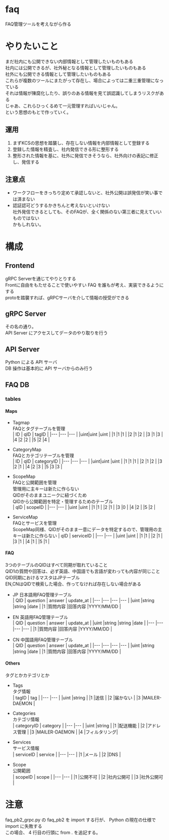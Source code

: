 # faq
FAQ管理ツールを考えながら作る

# やりたいこと
まだ社内にも公開できない内部情報として管理したいものもある  
社内には公開できるが、社外秘となる情報として管理したいものもある  
社外にも公開できる情報として管理したいものもある  
これらが複数のツールにまたがって存在し、場合によっては二重三重管理になっている  
それは情報が陳腐化したり、誤りのある情報を見て誤認識してしまうリスクがある  
じゃあ、これらひっくるめて一元管理すればいいじゃん。  
という思想のもとで作っていく。  

## 運用
1. まずKCSの思想を踏襲し、存在しない情報を内部情報として登録する  
1. 登録した情報を精査し、社内発信できる形に整形する  
1. 整形された情報を基に、社外に発信できそうなら、社外向けの表記に修正し、発信する

## 注意点
- ワークフローをきっちり定めて承認しないと、社外公開は誤発信が笑い事では済まない
- 認証認可どうするかきちんと考えないといけない  
社外発信できるとしても、そのFAQが、全く関係のない第三者に見えていいものではない  
かもしれない。


# 構成
## Frontend
gRPC Serverを通じてやりとりする  
Frontに自由をもたせることで使いやすい FAQ を誰もが考え、実装できるようにする  
protoを踏襲すれば、gRPCサーバを介して情報の授受ができる
## gRPC Server
その名の通り。  
API Server にアクセスしてデータのやり取りを行う  
## API Server
Python による API サーバ  
DB 操作は基本的に API サーバからのみ行う

## FAQ DB
### tables
#### Maps  
- Tagmap  
FAQとタグテーブルを管理  
| ID | qID | tagID |
|--- |---  |---    |
|uint|uint |uint   |
|1   |1    |1      |
|2   |1    |2      |
|3   |1    |3      |
|4   |2    |2      |
|5   |2    |4      |  
- CategoryMap  
FAQとカテゴリテーブルを管理  
| ID | qID | categoryID |
|--- |---  |---         |
|uint|uint |uint        |
|1   |1    |1           |
|2   |1    |2           |
|3   |2    |1           |
|4   |2    |3           |
|5   |3    |3           |

- ScopeMap  
FAQと公開範囲を管理  
管理用に主キーは新たに作らない  
QIDがそのままユニークに紐づくため  
QIDから公開範囲を特定・管理するためのテーブル  
| qID | scopeID |
|---  |---      |
|uint |uint     |
|1    |1        |
|2    |1        |
|3    |0        |
|4    |2        |
|5    |2        |

- ServiceMap  
FAQとサービスを管理  
ScopeMap同様、QIDがそのまま一意にデータを特定するので、管理用の主キーは新たに作らない
| qID | serviceID |
|---  |---        |
|uint |uint       |
|1    |1          |
|2    |1          |
|3    |1          |
|4    |1          |
|5    |1          |

#### FAQ
3つのテーブルのQIDはすべて同期が取れていること  
QID1の質問や回答は、必ず英語、中国語でも言語が変わっても内容が同じこと  
QID同期におけるマスタはJPテーブル  
EN,CNはQIDで検索した場合、作ってなければ存在しない場合がある  
- JP
日本語用FAQ管理テーブル  
| QID | question | answer     | update_at |
|---  |---       |---         |---        |
|uint |string    |string      |date       |
|1    |質問内容  |回答内容    |YYYY/MM/DD |

- EN
英語用FAQ管理テーブル  
| QID | question | answer     | update_at |
|uint |string    |string      |date       |
|---  |---       |---         |---        |
|1    |質問内容  |回答内容    |YYYY/MM/DD |

- CN
中国語用FAQ管理テーブル  
| QID | question | answer     | update_at |
|---  |---       |---         |---        |
|uint |string    |string      |date       |
|1    |質問内容  |回答内容    |YYYY/MM/DD |

#### Others
タグとかカテゴリとか  
- Tags  
タグ情報  
| tagID | tag          |
|---    |---           |
|uint   |string        |
|1      |送信          |
|2      |届かない      |
|3      |MAILER-DAEMON |

- Categories  
カテゴリ情報  
| categoryID | category     |
|---         |---           |
|uint        |string        |
|1           |配送機能      |
|2           |アドレス管理  |
|3           |MAILER-DAEMON |
|4           |フィルタリング|


- Services  
サービス情報  
| serviceID | service |
|---        |---      |
|1          |メール   |
|2          |DNS      |

- Scope  
公開範囲  
| scopeID | scope     |
|---      |---        |
|1        |公開不可   |
|2        |社内公開可 |
|3        |社外公開可 |


# 注意
faq_pb2_grpc.py の faq_pb2 を import する行が、 Python の現在の仕様で  
import に失敗する  
この場合、 4 行目の行頭に from . を追記する。  
